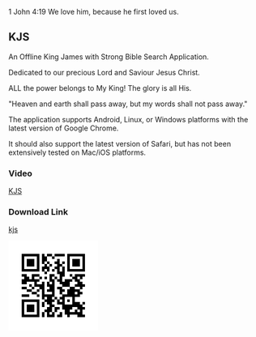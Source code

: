 1 John 4:19 We love him, because he first loved us.

## KJS
An Offline King James with Strong Bible Search Application.

Dedicated to our precious Lord and Saviour Jesus Christ.

ALL the power belongs to My King! The glory is all His.

"Heaven and earth shall pass away, but my words shall not pass away."

The application supports Android, Linux, or Windows platforms with the latest version of Google Chrome.

It should also support the latest version of Safari, but has not been extensively tested on Mac/iOS platforms.

### Video
[KJS](https://www.youtube.com/watch?v=u00U_wYkg0U)

### Download Link
[kjs](https://bit.ly/kjs-app/)

![qr code](images/qr-177.png)
